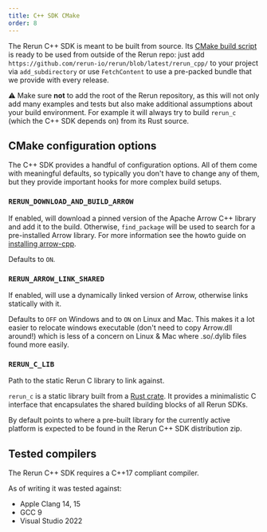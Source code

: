 ```yaml
---
title: C++ SDK CMake
order: 8
---
```


The Rerun C++ SDK is meant to be built from source.
Its [CMake build script](https://github.com/rerun-io/rerun/blob/latest/rerun_cpp/CMakeLists.txt)
is ready to be used from outside of the Rerun repo: just add `https://github.com/rerun-io/rerun/blob/latest/rerun_cpp/`
to your project via `add_subdirectory` or use `FetchContent` to use a pre-packed bundle that we provide with every release.

⚠️ Make sure **not** to add the root of the Rerun repository, as this will not only add many examples and tests
but also make additional assumptions about your build environment. For example it will always try to build
`rerun_c` (which the C++ SDK depends on) from its Rust source.


## CMake configuration options

The C++ SDK provides a handful of configuration options.
All of them come with meaningful defaults, so typically you don't have to change any of them,
but they provide important hooks for more complex build setups.

### `RERUN_DOWNLOAD_AND_BUILD_ARROW`
If enabled, will download a pinned version of the Apache Arrow C++ library and add it to the build.
Otherwise, `find_package` will be used to search for a pre-installed Arrow library.
For more information see the howto guide on [installing arrow-cpp](../howto/arrow-cpp-install.md).

Defaults to `ON`.

### `RERUN_ARROW_LINK_SHARED`
If enabled, will use a dynamically linked version of Arrow, otherwise links statically with it.

Defaults to `OFF` on Windows and to `ON` on Linux and Mac.
This makes it a lot easier to relocate windows executable (don't need to copy Arrow.dll around!) which is less of a concern on Linux & Mac where .so/.dylib files found more easily.


### `RERUN_C_LIB`
Path to the static Rerun C library to link against.

`rerun_c` is a static library built from a [Rust crate](https://github.com/rerun-io/rerun/tree/latest/crates/rerun_c).
It provides a minimalistic C interface that encapsulates the shared building blocks of all Rerun SDKs.

By default points to where a pre-built library for the currently active platform
is expected to be found in the Rerun C++ SDK distribution zip.


## Tested compilers

The Rerun C++ SDK requires a C++17 compliant compiler.

As of writing it was tested against:
* Apple Clang 14, 15
* GCC 9
* Visual Studio 2022
